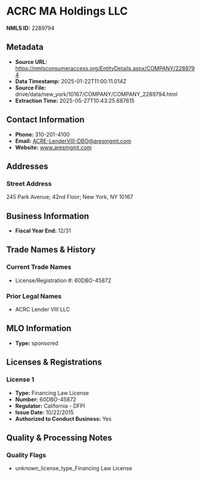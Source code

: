 # ACRC MA Holdings LLC

**NMLS ID:** 2289794

## Metadata
- **Source URL:** https://nmlsconsumeraccess.org/EntityDetails.aspx/COMPANY/2289794
- **Data Timestamp:** 2025-01-22T11:00:11.014Z
- **Source File:** drive/data/new_york/10167/COMPANY/COMPANY_2289794.html
- **Extraction Time:** 2025-05-27T10:43:25.687615

## Contact Information
- **Phone:** 310-201-4100
- **Email:** ACRE-LenderVIII-DBO@aresmgmt.com
- **Website:** www.aresmgmt.com

## Addresses
### Street Address
245 Park Avenue; 42nd Floor; New York, NY 10167

## Business Information
- **Fiscal Year End:** 12/31

## Trade Names & History
### Current Trade Names
- License/Registration #: 60DBO-45872

### Prior Legal Names
- ACRC Lender VIII LLC

## MLO Information
- **Type:** sponsored

## Licenses & Registrations

### License 1
- **Type:** Financing Law License
- **Number:** 60DBO-45872
- **Regulator:** California - DFPI
- **Issue Date:** 10/22/2015
- **Authorized to Conduct Business:** Yes

## Quality & Processing Notes
### Quality Flags
- unknown_license_type_Financing Law License
